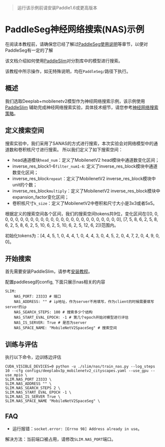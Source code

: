 >运行该示例前请安装Paddle1.6或更高版本

# PaddleSeg神经网络搜索(NAS)示例

在阅读本教程前，请确保您已经了解过[PaddleSeg使用说明](../../docs/usage.md)等章节，以便对PaddleSeg有一定的了解

该文档介绍如何使用[PaddleSlim](https://paddlepaddle.github.io/PaddleSlim)对分割库中的模型进行搜索。

该教程中所示操作，如无特殊说明，均在`PaddleSeg/`路径下执行。

## 概述

我们选取Deeplab+mobilenetv2模型作为神经网络搜索示例，该示例使用[PaddleSlim](https://github.com/PaddlePaddle/PaddleSlim)
辅助完成神经网络搜索实验，具体技术细节，请您参考[神经网络搜索策略](https://github.com/PaddlePaddle/PaddleSlim/blob/develop/docs/docs/tutorials/nas_demo.md)。


## 定义搜索空间
搜索实验中，我们采用了SANAS的方式进行搜索，本次实验会对网络模型中的通道数和卷积核尺寸进行搜索。
所以我们定义了如下搜索空间：
- head通道模块`head_num`：定义了MobilenetV2 head模块中通道数变化区间；
- inverse_res_block1-6`filter_num1-6`: 定义了inverse_res_block模块中通道数变化区间；
- inverse_res_block`repeat`：定义了MobilenetV2 inverse_res_block模块中unit的个数；
- inverse_res_block`multiply`：定义了MobilenetV2 inverse_res_block模块中expansion_factor变化区间；
- 卷积核尺寸`k_size`：定义了MobilenetV2中卷积和尺寸大小是3x3或者5x5。

根据定义的搜索空间各个区间，我们的搜索空间tokens共9位，变化区间在([0, 0, 0, 0, 0, 0, 0, 0, 0, 0, 0, 0, 0, 0, 0, 0, 0, 0, 0, 0, 0, 0, 0, 0, 0], [7, 5, 8, 6, 2, 5, 8, 6, 2, 5, 8, 6, 2, 5, 10, 6, 2, 5, 10, 6, 2, 5, 12, 6, 2])范围内。  


初始化tokens为：[4, 4, 5, 1, 0, 4, 4, 1, 0, 4, 4, 3, 0, 4, 5, 2, 0, 4, 7, 2, 0, 4, 9, 0, 0]。

## 开始搜索
首先需要安装PaddleSlim，请参考[安装教程](https://paddlepaddle.github.io/PaddleSlim/#_2)。

配置paddleseg的config, 下面只展示nas相关的内容

```shell
SLIM:
    NAS_PORT: 23333 # 端口
    NAS_ADDRESS: "" # ip地址，作为server不用填写，作为client的时候需要填写server的ip
    NAS_SEARCH_STEPS: 100 # 搜索多少个结构
    NAS_START_EVAL_EPOCH: -1 # 第几个epoch开始对模型进行评估
    NAS_IS_SERVER: True # 是否为server
    NAS_SPACE_NAME: "MobileNetV2SpaceSeg" # 搜索空间
```

## 训练与评估
执行以下命令，边训练边评估
```shell
CUDA_VISIBLE_DEVICES=0 python -u ./slim/nas/train_nas.py --log_steps 10 --cfg configs/deeplabv3p_mobilenetv2_cityscapes.yaml --use_gpu --use_mpio \
SLIM.NAS_PORT 23333 \
SLIM.NAS_ADDRESS "" \
SLIM.NAS_SEARCH_STEPS 2 \
SLIM.NAS_START_EVAL_EPOCH -1 \
SLIM.NAS_IS_SERVER True \
SLIM.NAS_SPACE_NAME "MobileNetV2SpaceSeg" \
```


## FAQ
- 运行报错：`socket.error: [Errno 98] Address already in use`。

解决方法：当前端口被占用，请修改`SLIM.NAS_PORT`端口。


